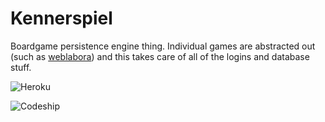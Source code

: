 Kennerspiel
=====================================

Boardgame persistence engine thing. Individual games are abstracted out (such as
[weblabora](http://github.com/philihp/weblabora)) and this takes care of all of the logins and
database stuff.

![Heroku](https://heroku-badge.herokuapp.com/?app=kennerspiel)

![Codeship](https://codeship.com/projects/24fd3a70-b47f-0132-c56b-4e3657f9ca7f/status?branch=master)
